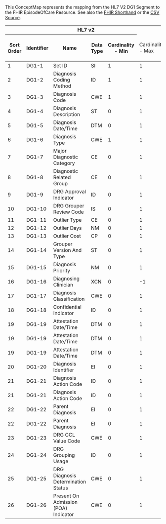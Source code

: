 
This ConceptMap represents the mapping from the HL7 V2 DG1 Segment to the FHIR EpisodeOfCare Resource. See also the <a href='https://github.com/HL7/v2-to-fhir/blob/master/tank/Segment DG1 to EpisodeOfCare.fsh'>FHIR Shorthand</a> or the <a href='https://github.com/HL7/v2-to-fhir/blob/master/mappings/segments/HL7 Segment - FHIR R4_ DG1[EpisodeOfCare] - Sheet1.csv'>CSV Source</a>.
<table class='grid'><thead>
<tr><th colspan='6'>HL7 v2</th><th colspan='3'>Condition (IF True, args)</th><th colspan='7'>HL7 FHIR</th><th rowspan='2'>Comments</th></tr>
<tr><th title='Rows are listed in sequence of how they appear in the v2 standard. The first column, Sort Order, provides a sort order that can re-create the original v2 standard sequence in case one opts to re-sort/filter the rows.'>Sort Order</th><th title='Contains the formal Segment Name and Field Sequence according to the base standard using &quot;-&quot; as the delimiter.'>Identifier</th><th title='The formal name of the field in the most current published version.'>Name</th><th title='The data type of the field in the most current published version if not deprecated, otherwise the data type at the time it was deprecated and removed.'>Data Type</th><th title='The V2 min cardinality expressed numerically.'>Cardinality - Min</th><td style='border-right: 2px' title='The V2 max cardinality expressed numerically.'>Cardinality - Max</td><th title='Condition in an easy to read syntax (Computable ANTLR)'>Computable ANTLR</th><th title='Condition in FHIRPath Notation'>Computable FHIRPath</th><td style='border-right: 2px' title='Condition expressed in narrative form'>Narrative</td><th title='An existing FHIR attribute in the target FHIR version.'>FHIR Attribute</th><th title='A proposed extension. It will be expressed with #ext-...# around the proposed name. '>Extension</th><th title='The FHIR attribute&apos;s data type in the target FHIR version.'>Data Type</th><th title='The FHIR min cardinality expressed numerically.'>Cardinality - Min</th><td style='border-right: 2px' title='The FHIR max cardinality expressed numerically.'>Cardinality - Max</td><th title='The URL to the Data Type Map that is to be used for the attribute in this segment.'>Data Type Mapping</th><th title='The fixed or computed value to assign'>Assignment</th><th title='The URL to the Vocabulary Map that is to be used for the coded element for this attribute.'>Vocabulary Mapping<br/>(IS, ID, CE, CEN, CWE)</th></tr></thead>
<tbody>
<tr><td>1</td><td>DG1-1</td><td>Set ID</td><td>SI</td><td>1</td><td style='border-right: 2px'>1</td><td></td><td></td><td style='border-right: 2px'></td><td></td><td></td><td></td><td></td><td></td><td></td><td></td><td></td><td></td></tr>
<tr><td>2</td><td>DG1-2</td><td>Diagnosis Coding Method</td><td>ID</td><td>1</td><td style='border-right: 2px'>1</td><td></td><td></td><td style='border-right: 2px'></td><td></td><td></td><td></td><td></td><td></td><td></td><td></td><td></td><td></td></tr>
<tr><td>3</td><td>DG1-3</td><td>Diagnosis Code</td><td>CWE</td><td>1</td><td style='border-right: 2px'>1</td><td></td><td></td><td style='border-right: 2px'></td><td><a href='https://hl7.org/fhir/R4/EpisodeOfCare.EpisodeOfCare-definitions.html#EpisodeOfCare.diagnosis.condition'>EpisodeOfCare.diagnosis.condition</a>(<a href='https://hl7.org/fhir/R4/EpisodeOfCare.EpisodeOfCare-definitions.html#EpisodeOfCare.Condition.code'>EpisodeOfCare.Condition.code</a>)</td><td></td><td><a href='https://hl7.org/fhir/R4/EpisodeOfCare.EpisodeOfCare-definitions.html#EpisodeOfCare.CodeableConcept'>EpisodeOfCare.CodeableConcept</a></td><td>0</td><td>1</td><td><a href='ConceptMap-datatype-cwe-to-codeableconcept.html'>CWE[CodeableConcept]</a></td><td></td><td></td><td></td></tr>
<tr><td>4</td><td>DG1-4</td><td>Diagnosis Description</td><td>ST</td><td>0</td><td style='border-right: 2px'>1</td><td></td><td></td><td style='border-right: 2px'></td><td><a href='https://hl7.org/fhir/R4/EpisodeOfCare.EpisodeOfCare-definitions.html#EpisodeOfCare.diagnosis.condition'>EpisodeOfCare.diagnosis.condition</a>(<a href='https://hl7.org/fhir/R4/EpisodeOfCare.EpisodeOfCare-definitions.html#EpisodeOfCare.Condition.code.text'>EpisodeOfCare.Condition.code.text</a>)</td><td></td><td></td><td>0</td><td>1</td><td></td><td></td><td></td><td></td></tr>
<tr><td>5</td><td>DG1-5</td><td>Diagnosis Date/Time</td><td>DTM</td><td>0</td><td style='border-right: 2px'>1</td><td></td><td></td><td style='border-right: 2px'></td><td><a href='https://hl7.org/fhir/R4/EpisodeOfCare.EpisodeOfCare-definitions.html#EpisodeOfCare.diagnosis.condition'>EpisodeOfCare.diagnosis.condition</a>(<a href='https://hl7.org/fhir/R4/EpisodeOfCare.EpisodeOfCare-definitions.html#EpisodeOfCare.Condition.onsetDateTime'>EpisodeOfCare.Condition.onsetDateTime</a>)</td><td></td><td><a href='https://hl7.org/fhir/R4/EpisodeOfCare.EpisodeOfCare-definitions.html#EpisodeOfCare.dateTime'>EpisodeOfCare.dateTime</a></td><td>0</td><td>1</td><td></td><td></td><td></td><td></td></tr>
<tr><td>6</td><td>DG1-6</td><td>Diagnosis Type</td><td>CWE</td><td>1</td><td style='border-right: 2px'>1</td><td></td><td></td><td style='border-right: 2px'></td><td><a href='https://hl7.org/fhir/R4/EpisodeOfCare.EpisodeOfCare-definitions.html#EpisodeOfCare.diagnosis.role'>EpisodeOfCare.diagnosis.role</a></td><td></td><td><a href='https://hl7.org/fhir/R4/EpisodeOfCare.EpisodeOfCare-definitions.html#EpisodeOfCare.CodeableConcept'>EpisodeOfCare.CodeableConcept</a></td><td>0</td><td>1</td><td><a href='ConceptMap-datatype-cwe-to-codeableconcept.html'>CWE[CodeableConcept]</a></td><td>DiagnosisType</td><td></td><td></td></tr>
<tr><td>7</td><td>DG1-7</td><td>Major Diagnostic Category</td><td>CE</td><td>0</td><td style='border-right: 2px'>1</td><td></td><td></td><td style='border-right: 2px'></td><td></td><td></td><td></td><td></td><td></td><td></td><td></td><td></td><td></td></tr>
<tr><td>8</td><td>DG1-8</td><td>Diagnostic Related Group</td><td>CE</td><td>0</td><td style='border-right: 2px'>1</td><td></td><td></td><td style='border-right: 2px'></td><td></td><td></td><td></td><td></td><td></td><td></td><td></td><td></td><td></td></tr>
<tr><td>9</td><td>DG1-9</td><td>DRG Approval Indicator</td><td>ID</td><td>0</td><td style='border-right: 2px'>1</td><td></td><td></td><td style='border-right: 2px'></td><td></td><td></td><td></td><td></td><td></td><td></td><td></td><td></td><td></td></tr>
<tr><td>10</td><td>DG1-10</td><td>DRG Grouper Review Code</td><td>IS</td><td>0</td><td style='border-right: 2px'>1</td><td></td><td></td><td style='border-right: 2px'></td><td></td><td></td><td></td><td></td><td></td><td></td><td></td><td></td><td></td></tr>
<tr><td>11</td><td>DG1-11</td><td>Outlier Type</td><td>CE</td><td>0</td><td style='border-right: 2px'>1</td><td></td><td></td><td style='border-right: 2px'></td><td></td><td></td><td></td><td></td><td></td><td></td><td></td><td></td><td></td></tr>
<tr><td>12</td><td>DG1-12</td><td>Outlier Days</td><td>NM</td><td>0</td><td style='border-right: 2px'>1</td><td></td><td></td><td style='border-right: 2px'></td><td></td><td></td><td></td><td></td><td></td><td></td><td></td><td></td><td></td></tr>
<tr><td>13</td><td>DG1-13</td><td>Outlier Cost</td><td>CP</td><td>0</td><td style='border-right: 2px'>1</td><td></td><td></td><td style='border-right: 2px'></td><td></td><td></td><td></td><td></td><td></td><td></td><td></td><td></td><td></td></tr>
<tr><td>14</td><td>DG1-14</td><td>Grouper Version And Type</td><td>ST</td><td>0</td><td style='border-right: 2px'>1</td><td></td><td></td><td style='border-right: 2px'></td><td></td><td></td><td></td><td></td><td></td><td></td><td></td><td></td><td></td></tr>
<tr><td>15</td><td>DG1-15</td><td>Diagnosis Priority</td><td>NM</td><td>0</td><td style='border-right: 2px'>1</td><td></td><td></td><td style='border-right: 2px'></td><td><a href='https://hl7.org/fhir/R4/EpisodeOfCare.EpisodeOfCare-definitions.html#EpisodeOfCare.diagnosis.rank'>EpisodeOfCare.diagnosis.rank</a></td><td></td><td><a href='https://hl7.org/fhir/R4/EpisodeOfCare.EpisodeOfCare-definitions.html#EpisodeOfCare.positiveInt'>EpisodeOfCare.positiveInt</a></td><td>0</td><td>1</td><td></td><td></td><td></td><td></td></tr>
<tr><td>16</td><td>DG1-16</td><td>Diagnosing Clinician</td><td>XCN</td><td>0</td><td style='border-right: 2px'>-1</td><td></td><td></td><td style='border-right: 2px'></td><td><a href='https://hl7.org/fhir/R4/EpisodeOfCare.EpisodeOfCare-definitions.html#EpisodeOfCare.diagnosis.condition'>EpisodeOfCare.diagnosis.condition</a>(<a href='https://hl7.org/fhir/R4/EpisodeOfCare.EpisodeOfCare-definitions.html#EpisodeOfCare.Condition.asserter'>EpisodeOfCare.Condition.asserter</a>(<a href='https://hl7.org/fhir/R4/EpisodeOfCare.EpisodeOfCare-definitions.html#EpisodeOfCare.Practitioner'>EpisodeOfCare.Practitioner</a>)</td><td></td><td><a href='https://hl7.org/fhir/R4/references.html'>Reference</a></td><td>0</td><td>1</td><td><a href='ConceptMap-datatype-xcn-to-practitioner.html'>XCN[Practitioner]</a></td><td></td><td></td><td></td></tr>
<tr><td>17</td><td>DG1-17</td><td>Diagnosis Classification</td><td>CWE</td><td>0</td><td style='border-right: 2px'>1</td><td></td><td></td><td style='border-right: 2px'></td><td></td><td></td><td></td><td></td><td></td><td></td><td></td><td></td><td></td></tr>
<tr><td>18</td><td>DG1-18</td><td>Confidential Indicator</td><td>ID</td><td>0</td><td style='border-right: 2px'>1</td><td></td><td></td><td style='border-right: 2px'></td><td></td><td></td><td></td><td></td><td></td><td></td><td></td><td></td><td></td></tr>
<tr><td>19</td><td>DG1-19</td><td>Attestation Date/Time</td><td>DTM</td><td>0</td><td style='border-right: 2px'>1</td><td></td><td></td><td style='border-right: 2px'></td><td><a href='https://hl7.org/fhir/R4/EpisodeOfCare.EpisodeOfCare-definitions.html#EpisodeOfCare.diagnosis.condition'>EpisodeOfCare.diagnosis.condition</a>(<a href='https://hl7.org/fhir/R4/EpisodeOfCare.EpisodeOfCare-definitions.html#EpisodeOfCare.Condition.extension.url'>EpisodeOfCare.Condition.extension.url</a>)</td><td></td><td><a href='https://hl7.org/fhir/R4/EpisodeOfCare.EpisodeOfCare-definitions.html#EpisodeOfCare.uri'>EpisodeOfCare.uri</a></td><td>1</td><td>1</td><td></td><td></td><td>"<a href='http://hl7.org/fhir/StructureDefinition/condition-assertedDate'>http://hl7.org/fhir/StructureDefinition/condition-assertedDate</a>"</td><td></td></tr>
<tr><td>19</td><td>DG1-19</td><td>Attestation Date/Time</td><td>DTM</td><td>0</td><td style='border-right: 2px'>1</td><td></td><td></td><td style='border-right: 2px'></td><td><a href='https://hl7.org/fhir/R4/EpisodeOfCare.EpisodeOfCare-definitions.html#EpisodeOfCare.diagnosis.condition'>EpisodeOfCare.diagnosis.condition</a>(<a href='https://hl7.org/fhir/R4/EpisodeOfCare.EpisodeOfCare-definitions.html#EpisodeOfCare.Condition.extension.valueDateTime'>EpisodeOfCare.Condition.extension.valueDateTime</a>)</td><td></td><td><a href='https://hl7.org/fhir/R4/EpisodeOfCare.EpisodeOfCare-definitions.html#EpisodeOfCare.dateTime'>EpisodeOfCare.dateTime</a></td><td>1</td><td>1</td><td></td><td></td><td></td><td></td></tr>
<tr><td>19</td><td>DG1-19</td><td>Attestation Date/Time</td><td>DTM</td><td>0</td><td style='border-right: 2px'>1</td><td></td><td></td><td style='border-right: 2px'></td><td><a href='https://hl7.org/fhir/R4/EpisodeOfCare.EpisodeOfCare-definitions.html#EpisodeOfCare.diagnosis.condition'>EpisodeOfCare.diagnosis.condition</a>(<a href='https://hl7.org/fhir/R4/EpisodeOfCare.EpisodeOfCare-definitions.html#EpisodeOfCare.Condition.recordedDate'>EpisodeOfCare.Condition.recordedDate</a>)</td><td></td><td><a href='https://hl7.org/fhir/R4/EpisodeOfCare.EpisodeOfCare-definitions.html#EpisodeOfCare.dateTime'>EpisodeOfCare.dateTime</a></td><td>0</td><td>1</td><td></td><td></td><td></td><td></td></tr>
<tr><td>20</td><td>DG1-20</td><td>Diagnosis Identifier</td><td>EI</td><td>0</td><td style='border-right: 2px'>1</td><td></td><td></td><td style='border-right: 2px'></td><td><a href='https://hl7.org/fhir/R4/EpisodeOfCare.EpisodeOfCare-definitions.html#EpisodeOfCare.diagnosis.condition'>EpisodeOfCare.diagnosis.condition</a>(<a href='https://hl7.org/fhir/R4/EpisodeOfCare.EpisodeOfCare-definitions.html#EpisodeOfCare.Condition.identifier'>EpisodeOfCare.Condition.identifier</a>)</td><td></td><td><a href='https://hl7.org/fhir/R4/EpisodeOfCare.EpisodeOfCare-definitions.html#EpisodeOfCare.identifier'>EpisodeOfCare.identifier</a></td><td>0</td><td>-1</td><td><a href='ConceptMap-datatype-ei-to-identifier.html'>EI[Identifier]</a></td><td></td><td></td><td></td></tr>
<tr><td>21</td><td>DG1-21</td><td>Diagnosis Action Code</td><td>ID</td><td>0</td><td style='border-right: 2px'>1</td><td></td><td></td><td style='border-right: 2px'></td><td><a href='https://hl7.org/fhir/R4/EpisodeOfCare.EpisodeOfCare-definitions.html#EpisodeOfCare.diagnosis.condition'>EpisodeOfCare.diagnosis.condition</a>(<a href='https://hl7.org/fhir/R4/EpisodeOfCare.EpisodeOfCare-definitions.html#EpisodeOfCare.Condition.verificationStatus.coding.code'>EpisodeOfCare.Condition.verificationStatus.coding.code</a>)</td><td></td><td><a href='https://hl7.org/fhir/R4/EpisodeOfCare.EpisodeOfCare-definitions.html#EpisodeOfCare.code'>EpisodeOfCare.code</a></td><td>0</td><td>1</td><td></td><td></td><td>"entered-in-error"</td><td></td></tr>
<tr><td>21</td><td>DG1-21</td><td>Diagnosis Action Code</td><td>ID</td><td>0</td><td style='border-right: 2px'>1</td><td></td><td></td><td style='border-right: 2px'></td><td><a href='https://hl7.org/fhir/R4/EpisodeOfCare.EpisodeOfCare-definitions.html#EpisodeOfCare.diagnosis.condition'>EpisodeOfCare.diagnosis.condition</a>(<a href='https://hl7.org/fhir/R4/EpisodeOfCare.EpisodeOfCare-definitions.html#EpisodeOfCare.Condition.verificationStatus.coding.system'>EpisodeOfCare.Condition.verificationStatus.coding.system</a>)</td><td></td><td><a href='https://hl7.org/fhir/R4/EpisodeOfCare.EpisodeOfCare-definitions.html#EpisodeOfCare.uri'>EpisodeOfCare.uri</a></td><td>0</td><td>1</td><td></td><td></td><td>"<a href='http://terminology.hl7.org/CodeSystem/condition-ver-status'>http://terminology.hl7.org/CodeSystem/condition-ver-status</a>"</td><td></td></tr>
<tr><td>22</td><td>DG1-22</td><td>Parent Diagnosis</td><td>EI</td><td>0</td><td style='border-right: 2px'>1</td><td></td><td></td><td style='border-right: 2px'></td><td><a href='https://hl7.org/fhir/R4/EpisodeOfCare.EpisodeOfCare-definitions.html#EpisodeOfCare.diagnosis.condition'>EpisodeOfCare.diagnosis.condition</a>(<a href='https://hl7.org/fhir/R4/EpisodeOfCare.EpisodeOfCare-definitions.html#EpisodeOfCare.Condition.extension.url'>EpisodeOfCare.Condition.extension.url</a>)</td><td></td><td></td><td></td><td></td><td></td><td></td><td>"<a href='http://hl7.org/fhir/StructureDefinition/condition-dueTo'>http://hl7.org/fhir/StructureDefinition/condition-dueTo</a>"</td><td></td></tr>
<tr><td>22</td><td>DG1-22</td><td>Parent Diagnosis</td><td>EI</td><td>0</td><td style='border-right: 2px'>1</td><td></td><td></td><td style='border-right: 2px'></td><td><a href='https://hl7.org/fhir/R4/EpisodeOfCare.EpisodeOfCare-definitions.html#EpisodeOfCare.diagnosis.condition'>EpisodeOfCare.diagnosis.condition</a>(<a href='https://hl7.org/fhir/R4/EpisodeOfCare.EpisodeOfCare-definitions.html#EpisodeOfCare.Condition.extension.valueReference'>EpisodeOfCare.Condition.extension.valueReference</a>(<a href='https://hl7.org/fhir/R4/EpisodeOfCare.EpisodeOfCare-definitions.html#EpisodeOfCare.Condition'>EpisodeOfCare.Condition</a>)</td><td></td><td><a href='https://hl7.org/fhir/R4/references.html'>Reference</a></td><td>0</td><td>1</td><td><a href='ConceptMap-datatype-ei-to-condition.html'>EI[Condition]</a></td><td></td><td></td><td></td></tr>
<tr><td>23</td><td>DG1-23</td><td>DRG CCL Value Code</td><td>CWE</td><td>0</td><td style='border-right: 2px'>1</td><td></td><td></td><td style='border-right: 2px'></td><td></td><td></td><td></td><td></td><td></td><td></td><td></td><td></td><td></td></tr>
<tr><td>24</td><td>DG1-24</td><td>DRG Grouping Usage</td><td>ID</td><td>0</td><td style='border-right: 2px'>1</td><td></td><td></td><td style='border-right: 2px'></td><td></td><td></td><td></td><td></td><td></td><td></td><td></td><td></td><td></td></tr>
<tr><td>25</td><td>DG1-25</td><td>DRG Diagnosis Determination Status</td><td>CWE</td><td>0</td><td style='border-right: 2px'>1</td><td></td><td></td><td style='border-right: 2px'></td><td></td><td></td><td></td><td></td><td></td><td></td><td></td><td></td><td></td></tr>
<tr><td>26</td><td>DG1-26</td><td>Present On Admission (POA) Indicator</td><td>CWE</td><td>0</td><td style='border-right: 2px'>1</td><td></td><td></td><td style='border-right: 2px'></td><td></td><td></td><td></td><td></td><td></td><td></td><td></td><td></td><td></td></tr>
</tbody>
</table>
